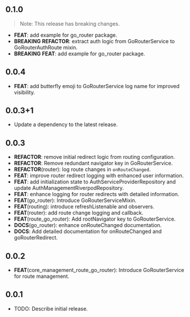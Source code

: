 ## 0.1.0

> Note: This release has breaking changes.

 - **FEAT**: add example for go_router package.
 - **BREAKING** **REFACTOR**: extract auth logic from GoRouterService to GoRouterAuthRoute mixin.
 - **BREAKING** **FEAT**: add example for go_router package.

## 0.0.4

 - **FEAT**: add butterfly emoji to GoRouterService log name for improved visibility.

## 0.0.3+1

 - Update a dependency to the latest release.

## 0.0.3

 - **REFACTOR**: remove initial redirect logic from routing configuration.
 - **REFACTOR**: Remove redundant navigator key in GoRouterService.
 - **REFACTOR**(router): log route changes in `onRouteChanged`.
 - **FEAT**: improve router redirect logging with enhanced user information.
 - **FEAT**: add initialization state to AuthServiceProviderRepository and update AuthManagementRiverpodRepository.
 - **FEAT**: enhance logging for router redirects with detailed information.
 - **FEAT**(go_router): Introduce GoRouterServiceMixin.
 - **FEAT**(routing): introduce refreshListenable and observers.
 - **FEAT**(router): add route change logging and callback.
 - **FEAT**(route_go_router): Add rootNavigator key to GoRouterService.
 - **DOCS**(go_router): enhance onRouteChanged documentation.
 - **DOCS**: Add detailed documentation for onRouteChanged and goRouterRedirect.

## 0.0.2

 - **FEAT**(core_management_route_go_router): Introduce GoRouterService for route management.

## 0.0.1

* TODO: Describe initial release.
